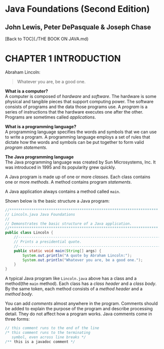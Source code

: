 # **Java Foundations (Second Edition)**
## John Lewis, Peter DePasquale & Joseph Chase

[Back to TOC](./THE BOOK ON JAVA.md)

# CHAPTER 1 INTRODUCTION

Abraham Lincoln:

> Whatever you are, be a good one.

**What is a computer?**<br>
A computer is composed of *hardware* and *software*. The hardware is some physical and 
tangible pieces that support computing power. The software consists of programs and the 
data those programs use. A *program* is a series of instructions that the hardware executes
one after the other. Programs are sometimes called *applications*.

**What is a programming language?**<br>
A programming language specifies the words and symbols that we can use to write a program.
A programming language employs a set of rules that dictate how the words and symbols can be
put together to form valid *program statements*. 

**The Java programming language**<br>
The Java programming language was created by Sun Microsystems, Inc. It was introduced in 1995 
and its popularity grew quickly.

A Java program is made up of one or more *classes*. Each class contains one or more *methods*.
A method contains program *statements*.

A Java application always contains a method called `main`.

Shown below is the basic structure a Java program:

```java
//********************************************************************
// Lincoln.java Java Foundations
//
// Demonstrates the basic structure of a Java application.
//********************************************************************
public class Lincoln {
	//-----------------------------------------------------------------
	// Prints a presidential quote.
	//-----------------------------------------------------------------
	public static void main(String[] args) {
		System.out.println("A quote by Abraham Lincoln:");
		System.out.println("Whatever you are, be a good one.");
	}
}
```
A typical Java program like `Lincoln.java` above has a class and a method(the `main` method). 
Each class has a *class header* and a *class body*. By the same token, each method
consists of a *method header* and a *method body*. 

You can add *comments* almost anywhere in the program. Comments should be added to explain 
the purpose of the program and describe processing detail. They do not affect how a program
works. Java comments come in three forms:

```java
// this comment runs to the end of the line
/* this comment runs to the terminating
   symbol, even across line breaks */
/** this is a javadoc comment */
```

